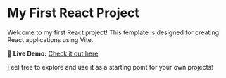 # My First React Project

Welcome to my first React project! This template is designed for creating React applications using Vite.

🌟 **Live Demo:** [Check it out here](http://my-first-react-app-five-alpha.vercel.app/)

Feel free to explore and use it as a starting point for your own projects!
